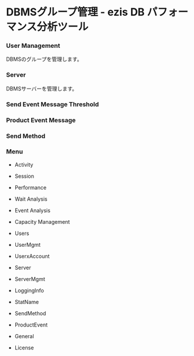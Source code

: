 # DBMSグループ管理 - ezis DB パフォーマンス分析ツール

### User Management

DBMSのグループを管理します。

### Server

DBMSサーバーを管理します。

### Send Event Message Threshold

### Product Event Message

### Send Method

### Menu

* Activity
* Session
* Performance
* Wait Analysis
* Event Analysis

* Capacity Management

* Users

* UserMgmt
* UserxAccount
* Server
* ServerMgmt
* LoggingInfo
* StatName
* SendMethod
* ProductEvent
* General
* License



